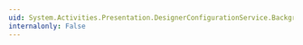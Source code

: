 ```yaml
---
uid: System.Activities.Presentation.DesignerConfigurationService.BackgroundValidationEnabled
internalonly: False
---
```

